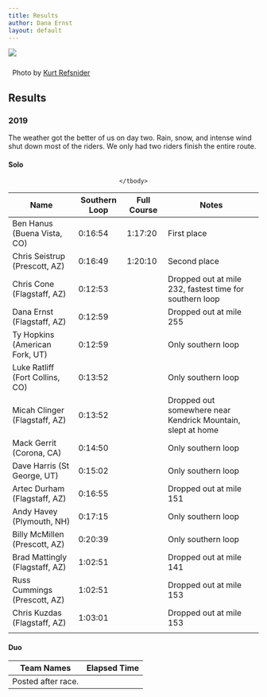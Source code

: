 ```yaml
---
title: Results
author: Dana Ernst
layout: default
---
```


<img src="{{ site.baseurl }}/images/CinderCones2-Refsnider.jpg" class="img-responsive img-rounded" img style="margin-bottom: 10px" />

<i class="fas fa-camera fa-lg"></i>&nbsp; Photo by <a href="https://www.ultramtb.net/about-kurt-refsnider.html#/">Kurt Refsnider</a>

## Results

### 2019

The weather got the better of us on day two. Rain, snow, and intense wind shut down most of the riders. We only had two riders finish the entire route.

#### Solo

<center>
<table class="table table-striped">
<thead>
<tr>
	<th>Name</th>
	<th>Southern Loop</th>
  <th>Full Course</th>
  <th>Notes</th>
</tr>
</thead>
<tbody>
<tr>
<td>Ben Hanus (Buena Vista, CO)</td>
<td>0:16:54</td>
<td>1:17:20</td>
<td>First place</td>
</tr>

<tr>
<td>Chris Seistrup (Prescott, AZ)</td>	<td>0:16:49</td>	<td>1:20:10</td>	<td>Second place</td>
</tr>

<tr>
<td>Chris Cone (Flagstaff, AZ)</td>	<td>0:12:53</td>	<td></td>	<td>Dropped out at mile 232, fastest time for southern loop</td>
</tr>

<tr>
<td>Dana Ernst (Flagstaff, AZ)</td>	<td>0:12:59</td>	<td></td>	<td>Dropped out at mile 255</td>
</tr>

<tr>
<td>Ty Hopkins (American Fork, UT)</td> <td>0:12:59</td>	<td></td>	<td>Only southern loop</td>
</tr>

<tr>
<td>Luke Ratliff (Fort Collins, CO)</td> <td>0:13:52</td>	<td></td>	<td>Only southern loop</td>
</tr>

<tr>
<td>Micah Clinger (Flagstaff, AZ)</td> <td>0:13:52</td>	<td></td>	<td>Dropped out somewhere near Kendrick Mountain, slept at home</td>
</tr>

<tr>
<td>Mack Gerrit (Corona, CA)</td> <td>0:14:50</td>	<td></td>	<td>Only southern loop</td>
</tr>

<tr>
<td>Dave Harris (St George, UT)</td> <td>0:15:02</td>	<td></td>	<td>Only southern loop</td>
</tr>

<tr>
<td>Artec Durham (Flagstaff, AZ)</td> <td>0:16:55</td>	<td></td>	<td>Dropped out at mile 151</td>
</tr>

<tr>
<td>Andy Havey (Plymouth, NH)</td> <td>0:17:15</td>	<td></td>	<td>Only southern loop</td>
</tr>

<tr>
<td>Billy McMillen (Prescott, AZ)</td> <td>0:20:39</td>	<td></td>	<td>Only southern loop</td>
</tr>

<tr>
<td>Brad Mattingly (Flagstaff, AZ)</td> <td>1:02:51</td>	<td></td>	<td>Dropped out at mile 141</td>
</tr>

<tr>
<td>Russ Cummings (Prescott, AZ)</td> <td>1:02:51</td>	<td></td>	<td>Dropped out at mile 153</td>
</tr>

<tr>
<td>Chris Kuzdas (Flagstaff, AZ)</td> <td>1:03:01</td>	<td></td>	<td>Dropped out at mile 153</td>
</tr>

<tr>
<td></td> <td></td>	<td></td>	<td></td>
</tr>


<!--
Dylan Turner			Tucson, AZ	1:03:15		Dropped out at mile 137
Lindsay Shepard			Albuquerque, NM	1:03:16		Dropped out at mile 184
Matthew Pacheco			Flagstaff, AZ	1:03:26		Only southern loop
Jeff Taylor			Bend, OR	1:04:42		Only southern loop
Bill Akens			Flagstaff, AZ	1:04:52		Dropped out at mile 141
Brian Martin			Salt Lake City, UT	1:05:23		Dropped out at mile 130
Jake Keyser			Fort Collins, CO	1:05:36		Dropped out at mile 137
Spencer Holmes			Chico, CA	1:08:46		Only southern loop
Adam Lisonbee			Highland, UT			Dropped out at mile 110
Mike Enfield			Show Low, AZ			Dropped out at mile 80 with injured hand
Nick Armstrong			Felton			Dropped out at mile 67 with kidney issues
Wayne Mosser			Ramona, CA			Dropped out at mile 67
Patrick Lyons			Cortez, CO			Dropped out at mile 67
John Schilling			Queen Creek, AZ			Rode part of second loop
Liz Sampey			Van Life			Joined in for Grand Depart and rode to Sedona
Robin Schwartz			Flagstaff, AZ			Joined in for Grand Depart and ode out to top of Casner Mountain and then back to Flagstaff -->
	</tbody>
</table>
</center>

#### Duo

<center>
<table class="table table-striped">
	<thead>
	<tr>
		<th>Team Names</th>
		<th>Elapsed Time</th>
	</tr>
	</thead>
	<tbody>
	<tr>
		<td>Posted after race.</td>
		<td></td>
	</tr>
	</tbody>
</table>
</center>
